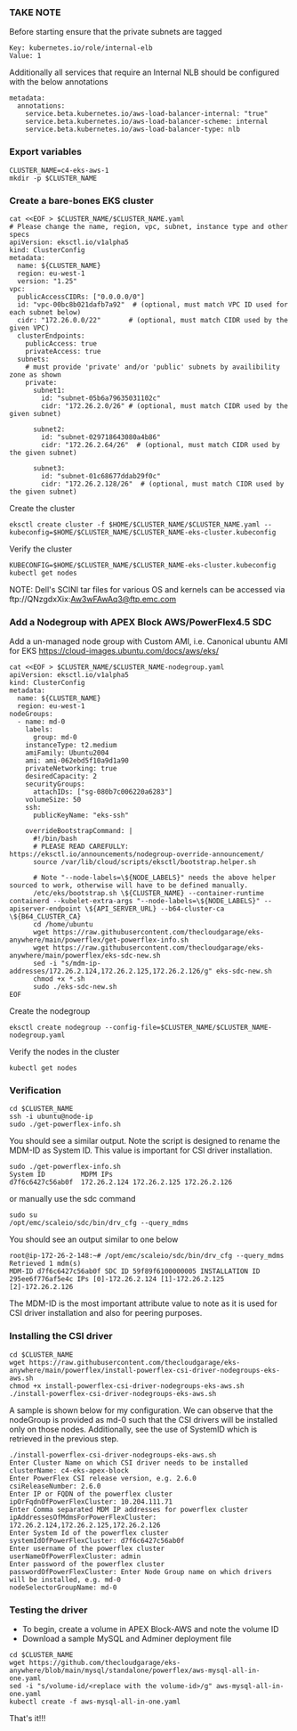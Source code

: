 ### TAKE NOTE
Before starting ensure that the private subnets are tagged 
```
Key: kubernetes.io/role/internal-elb
Value: 1
```
Additionally all services that require an Internal NLB should be configured with the below annotations
```
metadata:
  annotations:
    service.beta.kubernetes.io/aws-load-balancer-internal: "true"
    service.beta.kubernetes.io/aws-load-balancer-scheme: internal
    service.beta.kubernetes.io/aws-load-balancer-type: nlb
```

### Export variables
```
CLUSTER_NAME=c4-eks-aws-1
mkdir -p $CLUSTER_NAME
```

### Create a bare-bones EKS cluster
```
cat <<EOF > $CLUSTER_NAME/$CLUSTER_NAME.yaml
# Please change the name, region, vpc, subnet, instance type and other specs
apiVersion: eksctl.io/v1alpha5
kind: ClusterConfig
metadata:
  name: ${CLUSTER_NAME}
  region: eu-west-1
  version: "1.25"
vpc:
  publicAccessCIDRs: ["0.0.0.0/0"]
  id: "vpc-00bc8b021dafb7a92"  # (optional, must match VPC ID used for each subnet below)
  cidr: "172.26.0.0/22"       # (optional, must match CIDR used by the given VPC)
  clusterEndpoints:
    publicAccess: true
    privateAccess: true
  subnets:
    # must provide 'private' and/or 'public' subnets by availibility zone as shown
    private:
      subnet1:
        id: "subnet-05b6a79635031102c"
        cidr: "172.26.2.0/26" # (optional, must match CIDR used by the given subnet)

      subnet2:
        id: "subnet-029718643080a4b86"
        cidr: "172.26.2.64/26"  # (optional, must match CIDR used by the given subnet)

      subnet3:
        id: "subnet-01c68677ddab29f0c"
        cidr: "172.26.2.128/26"  # (optional, must match CIDR used by the given subnet)
```
Create the cluster
```
eksctl create cluster -f $HOME/$CLUSTER_NAME/$CLUSTER_NAME.yaml --kubeconfig=$HOME/$CLUSTER_NAME/$CLUSTER_NAME-eks-cluster.kubeconfig
```
Verify the cluster
```
KUBECONFIG=$HOME/$CLUSTER_NAME/$CLUSTER_NAME-eks-cluster.kubeconfig
kubectl get nodes
```
NOTE: Dell's SCINI tar files for various OS and kernels can be accessed via ftp://QNzgdxXix:Aw3wFAwAq3@ftp.emc.com

### Add a Nodegroup with APEX Block AWS/PowerFlex4.5 SDC
Add a un-managed node group with Custom AMI, i.e. Canonical ubuntu AMI for EKS https://cloud-images.ubuntu.com/docs/aws/eks/
```
cat <<EOF > $CLUSTER_NAME/$CLUSTER_NAME-nodegroup.yaml
apiVersion: eksctl.io/v1alpha5
kind: ClusterConfig
metadata:
  name: ${CLUSTER_NAME}
  region: eu-west-1
nodeGroups:
  - name: md-0
    labels:
      group: md-0
    instanceType: t2.medium
    amiFamily: Ubuntu2004
    ami: ami-062ebd5f10a9d1a90
    privateNetworking: true
    desiredCapacity: 2
    securityGroups:
      attachIDs: ["sg-080b7c006220a6283"]
    volumeSize: 50
    ssh:
      publicKeyName: "eks-ssh"

    overrideBootstrapCommand: |
      #!/bin/bash
      # PLEASE READ CAREFULLY: https://eksctl.io/announcements/nodegroup-override-announcement/
      source /var/lib/cloud/scripts/eksctl/bootstrap.helper.sh

      # Note "--node-labels=\${NODE_LABELS}" needs the above helper sourced to work, otherwise will have to be defined manually.
      /etc/eks/bootstrap.sh \${CLUSTER_NAME} --container-runtime containerd --kubelet-extra-args "--node-labels=\${NODE_LABELS}" --apiserver-endpoint \${API_SERVER_URL} --b64-cluster-ca \${B64_CLUSTER_CA}
      cd /home/ubuntu
      wget https://raw.githubusercontent.com/thecloudgarage/eks-anywhere/main/powerflex/get-powerflex-info.sh
      wget https://raw.githubusercontent.com/thecloudgarage/eks-anywhere/main/powerflex/eks-sdc-new.sh
      sed -i "s/mdm-ip-addresses/172.26.2.124,172.26.2.125,172.26.2.126/g" eks-sdc-new.sh
      chmod +x *.sh
      sudo ./eks-sdc-new.sh
EOF
```
Create the nodegroup
```
eksctl create nodegroup --config-file=$CLUSTER_NAME/$CLUSTER_NAME-nodegroup.yaml
```
Verify the nodes in the cluster
```
kubectl get nodes
```
### Verification
```
cd $CLUSTER_NAME
ssh -i ubuntu@node-ip
sudo ./get-powerflex-info.sh
```
You should see a similar output. Note the script is designed to rename the MDM-ID as System ID. This value is important for CSI driver installation.
```
sudo ./get-powerflex-info.sh
System ID         MDPM IPs
d7f6c6427c56ab0f  172.26.2.124 172.26.2.125 172.26.2.126
```
or manually use the sdc command
```
sudo su
/opt/emc/scaleio/sdc/bin/drv_cfg --query_mdms
```
You should see an output similar to one below
```
root@ip-172-26-2-148:~# /opt/emc/scaleio/sdc/bin/drv_cfg --query_mdms
Retrieved 1 mdm(s)
MDM-ID d7f6c6427c56ab0f SDC ID 59f89f6100000005 INSTALLATION ID 295ee6f776af5e4c IPs [0]-172.26.2.124 [1]-172.26.2.125 [2]-172.26.2.126
```
The MDM-ID is the most important attribute value to note as it is used for CSI driver installation and also for peering purposes.
### Installing the CSI driver
```
cd $CLUSTER_NAME
wget https://raw.githubusercontent.com/thecloudgarage/eks-anywhere/main/powerflex/install-powerflex-csi-driver-nodegroups-eks-aws.sh
chmod +x install-powerflex-csi-driver-nodegroups-eks-aws.sh
./install-powerflex-csi-driver-nodegroups-eks-aws.sh
```
A sample is shown below for my configuration. We can observe that the nodeGroup is provided as md-0 such that the CSI drivers will be installed only on those nodes. Additionally, see the use of SystemID which is retrieved in the previous step. 
```
./install-powerflex-csi-driver-nodegroups-eks-aws.sh
Enter Cluster Name on which CSI driver needs to be installed
clusterName: c4-eks-apex-block
Enter PowerFlex CSI release version, e.g. 2.6.0
csiReleaseNumber: 2.6.0
Enter IP or FQDN of the powerflex cluster
ipOrFqdnOfPowerFlexCluster: 10.204.111.71
Enter Comma separated MDM IP addresses for powerflex cluster
ipAddressesOfMdmsForPowerFlexCluster: 172.26.2.124,172.26.2.125,172.26.2.126
Enter System Id of the powerflex cluster
systemIdOfPowerFlexCluster: d7f6c6427c56ab0f
Enter username of the powerflex cluster
userNameOfPowerFlexCluster: admin
Enter password of the powerflex cluster
passwordOfPowerFlexCluster: Enter Node Group name on which drivers will be installed, e.g. md-0
nodeSelectorGroupName: md-0
```
### Testing the driver
* To begin, create a volume in APEX Block-AWS and note the volume ID
* Download a sample MySQL and Adminer deployment file
```
cd $CLUSTER_NAME
wget https://github.com/thecloudgarage/eks-anywhere/blob/main/mysql/standalone/powerflex/aws-mysql-all-in-one.yaml
sed -i "s/volume-id/<replace with the volume-id>/g" aws-mysql-all-in-one.yaml
kubectl create -f aws-mysql-all-in-one.yaml
```
That's it!!!
```
